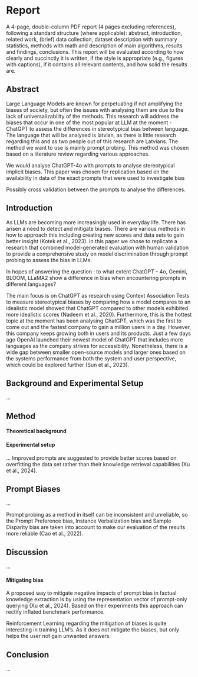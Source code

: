# Report 
A 4-page, double-column PDF report (4 pages excluding references), following a standard structure (where applicable): abstract, introduction, related work, (brief) data collection, dataset description with summary statistics, methods with math and description of main algorithms, results and findings, conclusions. This report will be evaluated according to how clearly and succinctly it is written, if the style is appropriate (e.g., figures with captions), if it contains all relevant contents, and how solid the results are.

## Abstract 
Large Language Models are known for perpetuating if not amplifying the biases of society, but often the issues with analysing them are due to the lack of universalizability of the methods. This research will address the biases that occur in one of the most popular at LLM at the moment - ChatGPT to assess the differences in stereotypical bias between language. The language that will be analysed is latvian, as there is little research regarding this and as two people out of this research are Latvians. The method we want to use is mainly prompt probing. This method was chosen based on a literature review regarding various approaches. 

We would analyse ChatGPT-4o with prompts to analyse stereotypical implicit biases. This paper was chosen for replication based on the availability in data of the exact prompts that were used to investigate bias

Possibly cross validation between the prompts to analyse the 
differences. 

## Introduction

As LLMs are becoming more increasingly used in everyday life. There has arisen a need to detect and mitigate biases. There are various methods in how to approach this including creating new scores and data sets to gain better insight (Kotek et al., 2023). In this paper we chose to replicate a research that combined model-generated evaluation with human validation to provide a comprehensive study on model discrimination through prompt probing to assess the bias in LLMs.

In hopes of answering the question : to what extent ChatGPT - 4o, Gemini, BLOOM, LLaMA2 show a difference in bias when encountering prompts in different languages?

The main focus is on ChatGPT as research using Context Association Tests to measure stereotypical biases by comparing how a model compares to an idealistic model showed that ChatGPT compared to other models exhibited more idealistic scores (Nadeem et al., 2020). Furthermore, this is the hottest topic at the moment has been analysing ChatGPT, which was the first to come out and the fastest company to gain a million users in a day. However, this company keeps growing both in users and its products. Just a few days ago OpenAI launched their newest model of ChatGPT that includes more languages as the company strives for accessibility.  Nonetheless, there is a wide gap between smaller open-source models and larger ones based on the systems performance from both the system and user perspective, which could be explored further (Sun et al., 2023). 



##  Background and Experimental Setup
...


## Method
#### Theoretical background 
#### Experimental setup 

...
Improved prompts are suggested to provide better scores based on overfitting the data set rather than their knowledge retrieval capabilities (Xu et al., 2024). 


## Prompt Biases 
...

Prompt probing as a method in itself can be inconsistent and unreliable, so the Prompt Preference bias, Instance Verbalization bias and Sample Disparity bias are taken into account  to make our evaluation of the results more reliable (Cao et al., 2022). 


## Discussion 
...

#### Mitigating bias 
A proposed way to mitigate negative impacts of prompt bias in factual knowledge extraction is by using the representation vector of prompt-only querying (Xu et al., 2024). Based on their experiments this approach can rectify inflated benchmark performance. 

Reinforcement Learning regarding the mitigation of biases is quite interesting in training LLM’s. As it does not mitigate the biases, but only helps the user not gain unwanted answers. 


## Conclusion 
...



